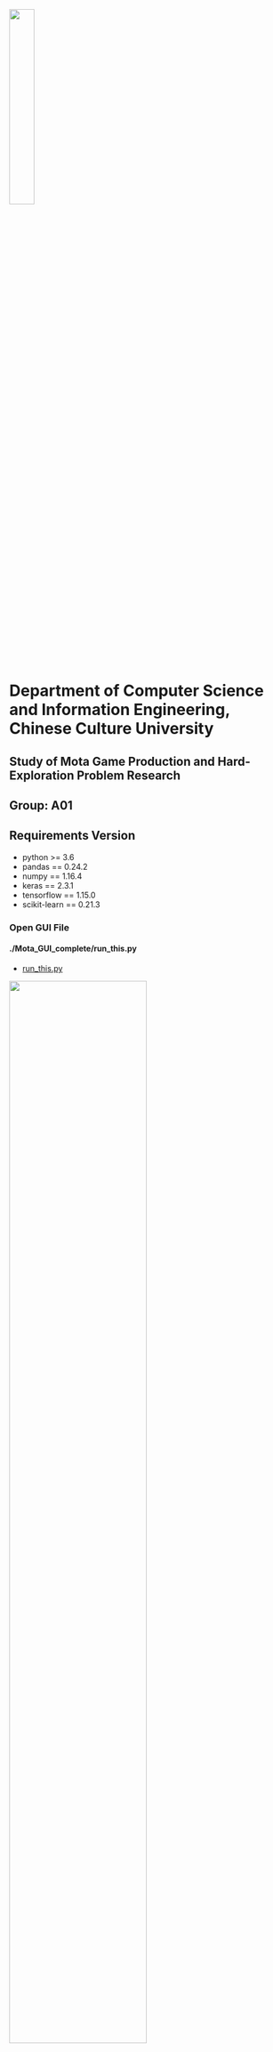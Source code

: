 
<img src="https://github.com/mmsA7407478/Pccu_1082_A01/blob/master/Web_Picture/School_badge.png" width="30%" height="30%">

# Department of Computer Science and Information Engineering, Chinese Culture University

## Study of Mota Game Production and Hard-Exploration Problem Research

## Group: A01
## Requirements Version
  - python >= 3.6
  - pandas == 0.24.2
  - numpy == 1.16.4
  - keras == 2.3.1
  - tensorflow == 1.15.0
  - scikit-learn == 0.21.3
  
### Open GUI File
#### ./Mota_GUI_complete/run_this.py 
  - [run_this.py](https://github.com/mmsA7407478/Pccu_1082_A01/blob/master/Mota_AI_GUI_complete/run_this.py) 
<img src="https://github.com/mmsA7407478/Pccu_1082_A01/blob/master/Web_Picture/GUI_picture.png" width="70%" height="70%">

## Thematic Poster
<img src="https://github.com/mmsA7407478/Pccu_1082_A01/blob/master/Web_Picture/Poster.png" width="70%" height="70%">

## MCTSfD Process
<img src="https://github.com/mmsA7407478/Pccu_1082_A01/blob/master/Web_Picture/Process.png" width="70%" height="70%">

## Experimental Results

### Test Map: Standard_map
-<img src="https://github.com/mmsA7407478/Pccu_1082_A01/blob/master/Web_Picture/dpi_200.png" width="70%" height="70%">


  
